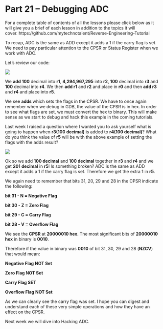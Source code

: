 <h1>Part 21 – Debugging ADC</h1><p>For a complete table of contents of all the lessons please click below as it will give you a brief of each lesson in addition to the topics it will cover. https://github.com/mytechnotalent/Reverse-Engineering-Tutorial</p><p>To recap, ADC is the same as ADD except it adds a 1 if the carry flag is set. We need to pay particular attention to the CPSR or Status Register when we work with ADC.</p><p>Let’s review our code:</p><div class="slate-resizable-image-embed slate-image-embed__resize-full-width"><img src="https://media-exp1.licdn.com/dms/image/C4E12AQGqrMhaSxpa8w/article-inline_image-shrink_1000_1488/0/1520042704437?e=1614211200&amp;v=beta&amp;t=HWKPFUtYhFCZR6JHoWIG2eFpdmL63gkNPI93j2cWO5g"/></div><p>We <strong>add</strong> <strong>100</strong> decimal into <strong>r1</strong>, <strong>4,294,967,295</strong> into <strong>r2</strong>, <strong>100</strong> decimal into <strong>r3</strong> and <strong>100</strong> decimal into <strong>r4</strong>. We then <strong>add r1</strong> and <strong>r2</strong> and place in <strong>r0</strong> and then <strong>add r3</strong> and <strong>r4</strong> and place into <strong>r5</strong>.</p><p>We see <strong>adds </strong>which sets the flags in the CPSR. We have to once again remember when we debug in GDB, the value of the CPSR is in hex. In order to see what flags are set, we must convert the hex to binary. This will make sense as we start to debug and hack this example in the coming tutorials.</p><p>Last week I raised a question where I wanted you to ask yourself what is going to happen when <strong>r3(100 decimal)</strong> is added to <strong>r4(100 decimal)</strong>? What do you think the value of <strong>r5</strong> will be with the above example of setting the flags with the adds result?</p><div class="slate-resizable-image-embed slate-image-embed__resize-full-width"><img src="https://media-exp1.licdn.com/dms/image/C4E12AQEjUOaVR0DMCg/article-inline_image-shrink_1000_1488/0/1520150885116?e=1614211200&amp;v=beta&amp;t=jKk973_vnmPF1idTHJDeuv1lKl76UvTSXL1b-HDPXHo"/></div><p>Ok so we add <strong>100 decimal</strong> and <strong>100 decimal</strong> together in <strong>r3</strong> and <strong>r4</strong> and we get <strong>201</strong> <strong>decimal</strong> in <strong>r5</strong>! Is something broken? ADC is the same as ADD except it adds a 1 if the carry flag is set. Therefore we get the extra 1 in <strong>r5</strong>.</p><p>We again need to remember that bits 31, 20, 29 and 28 in the CPSR indicate the following:</p><p><strong>bit 31 - N = Negative Flag</strong></p><p><strong>bit 30 - Z = Zero Flag</strong></p><p><strong>bit 29 - C = Carry Flag</strong></p><p><strong>bit 28 - V = Overflow Flag</strong></p><p>We see the <strong>CPSR</strong> at <strong>20000010 hex</strong>. The most significant bits of <strong>20000010 hex</strong> in binary is <strong>0010</strong>.</p><p>Therefore if the value in binary was <strong>0010</strong> of bit 31, 30, 29 and 28 (<strong>NZCV</strong>) that would mean:</p><p><strong>Negative Flag NOT Set</strong></p><p><strong>Zero Flag NOT Set</strong></p><p><strong>Carry Flag SET</strong></p><p><strong>Overflow Flag NOT Set</strong></p><p>As we can clearly see the carry flag was set. I hope you can digest and understand each of these very simple operations and how they have an effect on the CPSR.</p><p>Next week we will dive into Hacking ADC.</p>